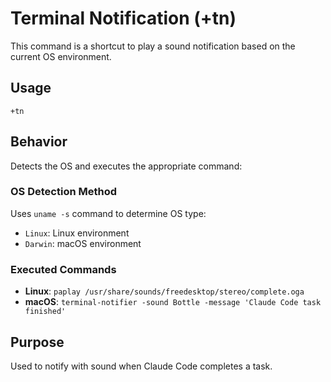 # Terminal Notification (+tn)

This command is a shortcut to play a sound notification based on the current OS environment.

## Usage
```
+tn
```

## Behavior
Detects the OS and executes the appropriate command:

### OS Detection Method
Uses `uname -s` command to determine OS type:
- `Linux`: Linux environment
- `Darwin`: macOS environment

### Executed Commands
- **Linux**: `paplay /usr/share/sounds/freedesktop/stereo/complete.oga`
- **macOS**: `terminal-notifier -sound Bottle -message 'Claude Code task finished'`

## Purpose
Used to notify with sound when Claude Code completes a task.